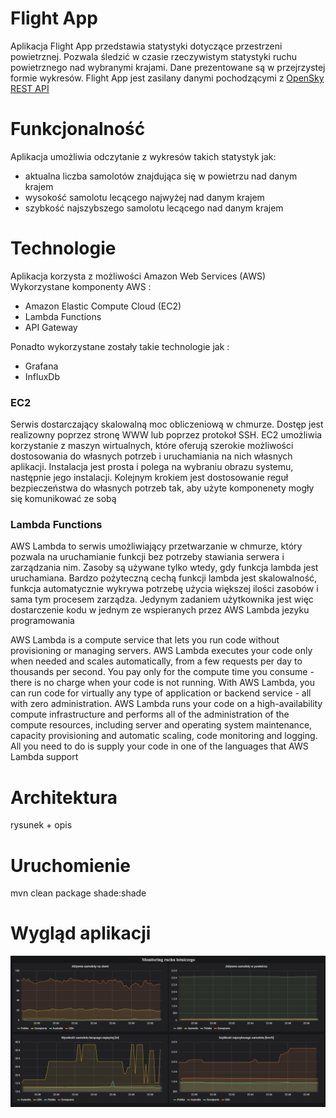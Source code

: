 

# Flight App

Aplikacja Flight App przedstawia statystyki dotyczące przestrzeni powietrznej. Pozwala śledzić w czasie rzeczywistym
statystyki ruchu powietrznego nad wybranymi krajami. Dane prezentowane są w przejrzystej formie wykresów.
Flight App jest zasilany danymi pochodzącymi z [OpenSky REST API](https://opensky-network.org/apidoc/rest.html#) 

# Funkcjonalność

Aplikacja umożliwia odczytanie z wykresów takich statystyk jak:

- aktualna liczba samolotów znajdująca się w powietrzu nad danym krajem
- wysokość samolotu lecącego najwyżej nad danym krajem
- szybkość najszybszego samolotu lecącego nad danym krajem

# Technologie

Aplikacja korzysta z możliwości Amazon Web Services (AWS)
Wykorzystane komponenty AWS :

* Amazon Elastic Compute Cloud (EC2)
* Lambda Functions
* API Gateway

Ponadto wykorzystane zostały takie technologie jak :

* Grafana
* InfluxDb

### EC2
Serwis dostarczający skalowalną moc obliczeniową w chmurze. Dostęp jest realizowny poprzez 
stronę WWW lub poprzez protokoł SSH. EC2 umożliwia korzystanie z maszyn wirtualnych, które oferują
szerokie możliwości dostosowania do własnych potrzeb i uruchamiania na nich własnych aplikacji. 
Instalacja jest prosta i polega na wybraniu obrazu systemu, następnie jego instalacji. Kolejnym krokiem jest
dostosowanie reguł bezpieczeństwa do własnych potrzeb tak, aby użyte komponenety mogły się komunikować ze sobą



### Lambda Functions
AWS Lambda to serwis umożliwiający przetwarzanie w chmurze, który pozwala na uruchamianie funkcji bez potrzeby 
stawiania serwera i zarządzania nim. Zasoby są używane tylko wtedy, gdy funkcja lambda jest uruchamiana. 
Bardzo pożyteczną cechą funkcji lambda jest skalowalność, funkcja automatycznie wykrywa potrzebę użycia większej ilości 
zasobów i sama tym procesem zarządza. Jedynym zadaniem użytkownika jest więc dostarczenie kodu w jednym ze wspieranych przez
AWS Lambda jezyku programowania 


AWS Lambda is a compute service that lets you run code without provisioning or managing servers. 
AWS Lambda executes your code only when needed and scales automatically, from a few requests per day to thousands per second. 
You pay only for the compute time you consume - there is no charge when your code is not running. 
With AWS Lambda, you can run code for virtually any type of application or backend service - all with zero administration. 
AWS Lambda runs your code on a high-availability compute infrastructure and performs all of the administration of the compute resources, 
including server and operating system maintenance, capacity provisioning and automatic scaling, code monitoring and logging. 
All you need to do is supply your code in one of the languages that AWS Lambda support
# Architektura

rysunek  + opis

# Uruchomienie
mvn clean package shade:shade

# Wygląd aplikacji

![wygladAplikacji.png](https://github.com/llukowicz8/LambdaAWS/blob/master/wygladAplikacji.png)
